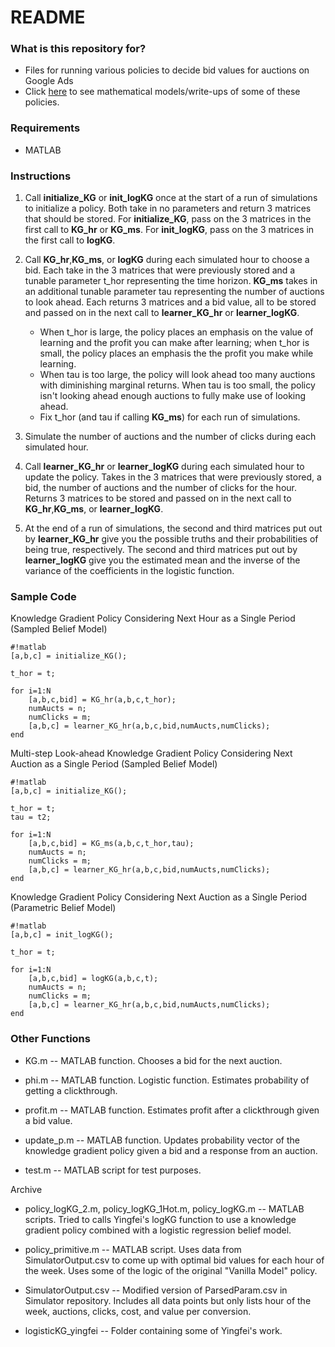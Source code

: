 # README #

### What is this repository for? ###

* Files for running various policies to decide bid values for auctions on Google Ads
* Click [here](https://www.overleaf.com/10139484dwhqqgbkvfrc#/37428144/) to see mathematical models/write-ups of some of these policies.

### Requirements ###
 
* MATLAB

### Instructions ###

1. Call **initialize_KG** or **init_logKG** once at the start of a run of simulations to initialize a policy. Both take in no parameters and return 3 matrices that should be stored. For **initialize_KG**, pass on the 3 matrices in the first call to **KG_hr** or **KG_ms**. For **init_logKG**, pass on the 3 matrices in the first call to **logKG**. 

2. Call **KG_hr**,**KG_ms**, or **logKG** during each simulated hour to choose a bid. Each take in the 3 matrices that were previously stored and a tunable parameter t_hor representing the time horizon. **KG_ms** takes in an additional tunable parameter tau representing the number of auctions to look ahead. Each returns 3 matrices and a bid value, all to be stored and passed on in the next call to **learner_KG_hr** or **learner_logKG**.
     * When t_hor is large, the policy places an emphasis on the value of learning and the profit you can make after learning; when t_hor is small, the policy places an emphasis the the profit you make while learning.
     * When tau is too large, the policy will look ahead too many auctions with diminishing marginal returns. When tau is too small, the policy isn't looking ahead enough auctions to fully make use of looking ahead. 
     * Fix t_hor (and tau if calling **KG_ms**) for each run of simulations.

3. Simulate the number of auctions and the number of clicks during each simulated hour.

4. Call **learner_KG_hr** or **learner_logKG** during each simulated hour to update the policy. Takes in the 3 matrices that were previously stored, a bid, the number of auctions and the number of clicks for the hour. Returns 3 matrices to be stored and passed on in the next call to **KG_hr**,**KG_ms**, or **learner_logKG**.

5. At the end of a run of simulations, the second and third matrices put out by **learner_KG_hr** give you the possible truths and their probabilities of being true, respectively. The second and third matrices put out by **learner_logKG** give you the estimated mean and the inverse of the variance of the coefficients in the logistic function.

### Sample Code ###

Knowledge Gradient Policy Considering Next Hour as a Single Period (Sampled Belief Model)

```
#!matlab
[a,b,c] = initialize_KG();

t_hor = t;

for i=1:N
    [a,b,c,bid] = KG_hr(a,b,c,t_hor);
    numAucts = n;
    numClicks = m;
    [a,b,c] = learner_KG_hr(a,b,c,bid,numAucts,numClicks);
end
```

Multi-step Look-ahead Knowledge Gradient Policy Considering Next Auction as a Single Period (Sampled Belief Model)

```
#!matlab
[a,b,c] = initialize_KG();

t_hor = t;
tau = t2;

for i=1:N
    [a,b,c,bid] = KG_ms(a,b,c,t_hor,tau);
    numAucts = n;
    numClicks = m;
    [a,b,c] = learner_KG_hr(a,b,c,bid,numAucts,numClicks);
end
```

Knowledge Gradient Policy Considering Next Auction as a Single Period (Parametric Belief Model)

```
#!matlab
[a,b,c] = init_logKG();

t_hor = t;

for i=1:N
    [a,b,c,bid] = logKG(a,b,c,t);
    numAucts = n;
    numClicks = m;
    [a,b,c] = learner_KG_hr(a,b,c,bid,numAucts,numClicks);
end
```

### Other Functions ###

* KG.m -- MATLAB function. Chooses a bid for the next auction.

* phi.m -- MATLAB function. Logistic function. Estimates probability of getting a clickthrough.

* profit.m -- MATLAB function. Estimates profit after a clickthrough given a bid value.

* update_p.m -- MATLAB function. Updates probability vector of the knowledge gradient policy given a bid and a response from an auction.

* test.m -- MATLAB script for test purposes. 

Archive

* policy_logKG_2.m, policy_logKG_1Hot.m, policy_logKG.m -- MATLAB scripts. Tried to calls Yingfei's logKG function to use a knowledge gradient policy combined with a logistic regression belief model. 

* policy_primitive.m -- MATLAB script. Uses data from SimulatorOutput.csv to come up with optimal bid values for each hour of the week. Uses some of the logic of the original "Vanilla Model" policy.

* SimulatorOutput.csv -- Modified version of ParsedParam.csv in Simulator repository. Includes all data points but only lists hour of the week, auctions, clicks, cost, and value per conversion.

* logisticKG_yingfei -- Folder containing some of Yingfei's work.